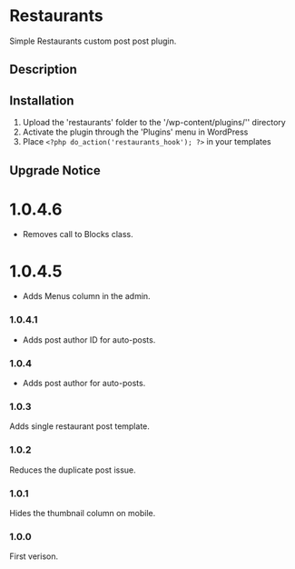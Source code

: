 # Restaurants #

Simple Restaurants custom post post plugin.



## Description ##



## Installation ##

1. Upload the 'restaurants' folder to the '/wp-content/plugins/'' directory
2. Activate the plugin through the 'Plugins' menu in WordPress
3. Place `<?php do_action('restaurants_hook'); ?>` in your templates




## Upgrade Notice ##

# 1.0.4.6 #
* Removes call to Blocks class.

# 1.0.4.5 #
* Adds Menus column in the admin.

### 1.0.4.1 ###
* Adds post author ID for auto-posts.

### 1.0.4 ###
* Adds post author for auto-posts.

### 1.0.3 ###
Adds single restaurant post template.

### 1.0.2 ###
Reduces the duplicate post issue.

### 1.0.1 ###
Hides the thumbnail column on mobile.

### 1.0.0 ###
First verison.
